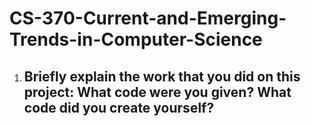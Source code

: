 # CS-370-Current-and-Emerging-Trends-in-Computer-Science
1. Briefly explain the work that you did on this project: What code were you given? What code did you create yourself?
   - 
